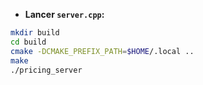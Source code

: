 -   **Lancer `server.cpp`:**

```bash
mkdir build
cd build
cmake -DCMAKE_PREFIX_PATH=$HOME/.local ..
make
./pricing_server
```
